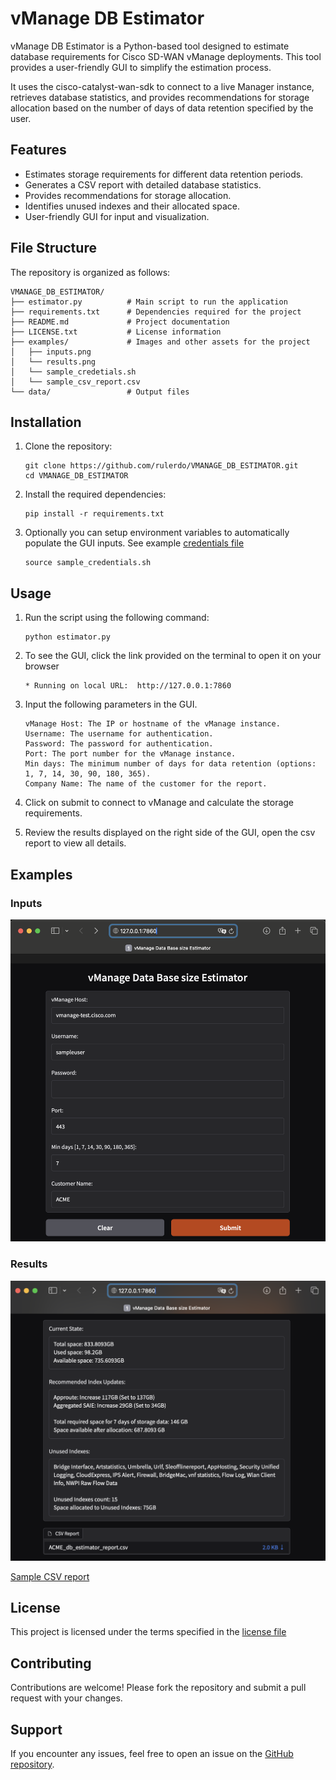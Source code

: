 # vManage DB Estimator

vManage DB Estimator is a Python-based tool designed to estimate database requirements for Cisco SD-WAN vManage deployments. This tool provides a user-friendly GUI to simplify the estimation process.

It uses the cisco-catalyst-wan-sdk to connect to a live Manager instance, retrieves database statistics, and provides recommendations for storage allocation based on the number of days of data retention specified by the user.

## Features

- Estimates storage requirements for different data retention periods.
- Generates a CSV report with detailed database statistics.
- Provides recommendations for storage allocation.
- Identifies unused indexes and their allocated space.
- User-friendly GUI for input and visualization.

## File Structure

The repository is organized as follows:

```plaintext
VMANAGE_DB_ESTIMATOR/
├── estimator.py          # Main script to run the application
├── requirements.txt      # Dependencies required for the project
├── README.md             # Project documentation
├── LICENSE.txt           # License information
├── examples/             # Images and other assets for the project
│   ├── inputs.png
│   └── results.png
│   └── sample_credetials.sh
│   └── sample_csv_report.csv
└── data/                 # Output files
```

## Installation

1. Clone the repository:

    ```plaintext
    git clone https://github.com/rulerdo/VMANAGE_DB_ESTIMATOR.git
    cd VMANAGE_DB_ESTIMATOR
    ```

2. Install the required dependencies:

    ```plaintext
    pip install -r requirements.txt
    ```

3. Optionally you can setup environment variables to automatically populate the GUI inputs. See example [credentials file](/examples/sample_credentials.sh)

    ```plaintext
    source sample_credentials.sh
    ```

## Usage

1. Run the script using the following command:

    ```plaintext
    python estimator.py
    ```

2. To see the GUI, click the link provided on the terminal to open it on your browser

    ```plaintext
    * Running on local URL:  http://127.0.0.1:7860
    ```

3. Input the following parameters in the GUI.

    ```plaintext
    vManage Host: The IP or hostname of the vManage instance.
    Username: The username for authentication.
    Password: The password for authentication.
    Port: The port number for the vManage instance.
    Min days: The minimum number of days for data retention (options: 1, 7, 14, 30, 90, 180, 365).
    Company Name: The name of the customer for the report.
    ```

4. Click on submit to connect to vManage and calculate the storage requirements.

5. Review the results displayed on the right side of the GUI, open the csv report to view all details.

## Examples

### Inputs

![Inputs](examples/inputs.png)

### Results

![Results](examples/results.png)

[Sample CSV report](examples/sample_csv_report.csv)

## License

This project is licensed under the terms specified in the [license file](./license.txt)

## Contributing

Contributions are welcome! Please fork the repository and submit a pull request with your changes.

## Support

If you encounter any issues, feel free to open an issue on the [GitHub repository](https://github.com/rulerdo/VMANAGE_DB_ESTIMATOR/issues).
